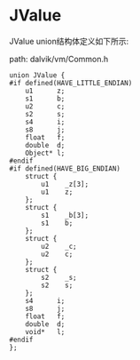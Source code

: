 JValue
========================================

JValue union结构体定义如下所示:

path: dalvik/vm/Common.h
```
union JValue {
#if defined(HAVE_LITTLE_ENDIAN)
    u1      z;
    s1      b;
    u2      c;
    s2      s;
    s4      i;
    s8      j;
    float   f;
    double  d;
    Object* l;
#endif
#if defined(HAVE_BIG_ENDIAN)
    struct {
        u1    _z[3];
        u1    z;
    };
    struct {
        s1    _b[3];
        s1    b;
    };
    struct {
        u2    _c;
        u2    c;
    };
    struct {
        s2    _s;
        s2    s;
    };
    s4      i;
    s8      j;
    float   f;
    double  d;
    void*   l;
#endif
};
```